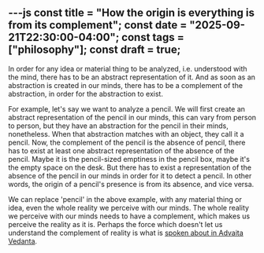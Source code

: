 ---js 
const title = "How the origin is everything is from its complement"; const date = "2025-09-21T22:30:00-04:00"; const tags = ["philosophy"]; const draft = true;
---

In order for any idea or material thing to be analyzed, i.e. understood with the mind, there has to be an abstract representation of it.  And as soon as an abstraction is created in our minds, there has to be a complement of the abstraction, in order for the abstraction to exist.

For example, let's say we want to analyze a pencil.  We will first create an abstract representation of the pencil in our minds, this can vary from person to person, but they have an abstraction for the pencil in their minds, nonetheless.  When that abstraction matches with an object, they call it a pencil.  Now, the complement of the pencil is the absence of pencil, there has to exist at least one abstract representation of the absence of the pencil.  Maybe it is the pencil-sized emptiness in the pencil box, maybe it's the empty space on the desk.  But there has to exist a representation of the absence of the pencil in our minds in order for it to detect a pencil.  In other words, the origin of a pencil's presence is from its absence, and vice versa.


We can replace 'pencil' in the above example, with any material thing or idea, even the whole reality we perceive with our minds.  The whole reality we perceive with our minds needs to have a complement, which makes us perceive the reality as it is.  Perhaps the force which doesn't let us understand the complement of reality is what is [spoken about in Advaita Vedanta](https://en.m.wikipedia.org/wiki/Maya_(religion)).



